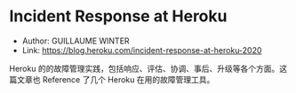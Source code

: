 # Incident Response at Heroku

* Author: GUILLAUME WINTER
* Link: https://blog.heroku.com/incident-response-at-heroku-2020

Heroku 的的故障管理实践，包括响应、评估、协调、事后、升级等各个方面。这篇文章也 Reference 了几个 Heroku 在用的故障管理工具。
